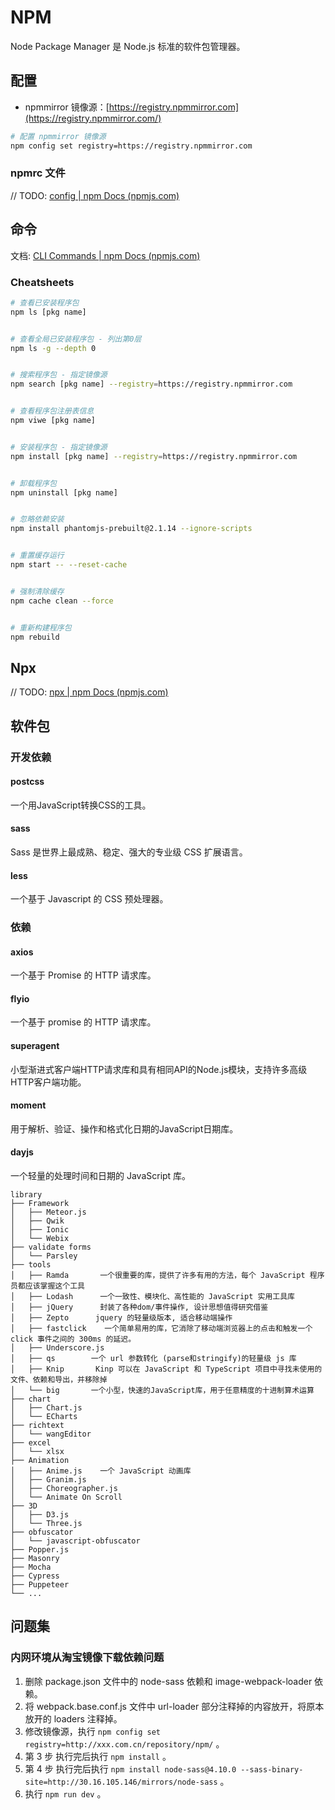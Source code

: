 # NPM


Node Package Manager 是 Node.js 标准的软件包管理器。


## 配置


- npmmirror 镜像源：[https://registry.npmmirror.com](https://registry.npmmirror.com/)


```bash
# 配置 npmmirror 镜像源
npm config set registry=https://registry.npmmirror.com

```


### npmrc 文件


// TODO: [config | npm Docs (npmjs.com)](https://docs.npmjs.com/cli/v9/using-npm/config#npmrc-files)


## 命令


文档: [CLI Commands | npm Docs (npmjs.com)](https://docs.npmjs.com/cli/v9/commands)


### Cheatsheets


```bash
# 查看已安装程序包
npm ls [pkg name]


# 查看全局已安装程序包 - 列出第0层
npm ls -g --depth 0


# 搜索程序包 - 指定镜像源
npm search [pkg name] --registry=https://registry.npmmirror.com


# 查看程序包注册表信息
npm viwe [pkg name]


# 安装程序包 - 指定镜像源
npm install [pkg name] --registry=https://registry.npmmirror.com


# 卸载程序包
npm uninstall [pkg name]


# 忽略依赖安装
npm install phantomjs-prebuilt@2.1.14 --ignore-scripts


# 重置缓存运行
npm start -- --reset-cache


# 强制清除缓存
npm cache clean --force


# 重新构建程序包
npm rebuild
```


## Npx


// TODO: [npx | npm Docs (npmjs.com)](https://docs.npmjs.com/cli/v9/commands/npx)


## 软件包


### 开发依赖


#### postcss


一个用JavaScript转换CSS的工具。


#### sass


Sass 是世界上最成熟、稳定、强大的专业级 CSS 扩展语言。


#### less


一个基于 Javascript 的 CSS 预处理器。



### 依赖


#### axios


一个基于 Promise 的 HTTP 请求库。


#### flyio


一个基于 promise 的 HTTP 请求库。


#### superagent


小型渐进式客户端HTTP请求库和具有相同API的Node.js模块，支持许多高级HTTP客户端功能。


#### moment


用于解析、验证、操作和格式化日期的JavaScript日期库。


#### dayjs


一个轻量的处理时间和日期的 JavaScript 库。


```
library
├── Framework
│   ├── Meteor.js
│   ├── Qwik
│   ├── Ionic
│   └── Webix
├── validate forms
│   └── Parsley
├── tools
│   ├── Ramda       一个很重要的库，提供了许多有用的方法，每个 JavaScript 程序员都应该掌握这个工具
│   ├── Lodash      一个一致性、模块化、高性能的 JavaScript 实用工具库
│   ├── jQuery      封装了各种dom/事件操作, 设计思想值得研究借鉴
│   ├── Zepto      jquery 的轻量级版本, 适合移动端操作
│   ├── fastclick    一个简单易用的库，它消除了移动端浏览器上的点击和触发一个 click 事件之间的 300ms 的延迟。
│   ├── Underscore.js
│   ├── qs        一个 url 参数转化 (parse和stringify)的轻量级 js 库
│   ├── Knip       Kinp 可以在 JavaScript 和 TypeScript 项目中寻找未使用的文件、依赖和导出，并移除掉
│   └── big       一个小型，快速的JavaScript库，用于任意精度的十进制算术运算
├── chart
│   ├── Chart.js
│   └── ECharts
├── richtext
│   └── wangEditor
├── excel
│   └── xlsx
├── Animation
│   ├── Anime.js    一个 JavaScript 动画库
│   ├── Granim.js
│   ├── Choreographer.js
│   └── Animate On Scroll
├── 3D
│   ├── D3.js
│   └── Three.js
├── obfuscator
│   └── javascript-obfuscator
├── Popper.js
├── Masonry
├── Mocha
├── Cypress
├── Puppeteer
└── ...
```


## 问题集


### 内网环境从淘宝镜像下载依赖问题


1. 删除 package.json 文件中的 node-sass 依赖和 image-webpack-loader 依赖。
2. 将 webpack.base.conf.js 文件中 url-loader 部分注释掉的内容放开，将原本放开的 loaders 注释掉。
3. 修改镜像源，执行 `npm config set registry=http://xxx.com.cn/repository/npm/` 。
4. 第 3 步 执行完后执行 `npm install` 。
5. 第 4 步 执行完后执行 `npm install node-sass@4.10.0 --sass-binary-site=http://30.16.105.146/mirrors/node-sass` 。
6. 执行 `npm run dev` 。

